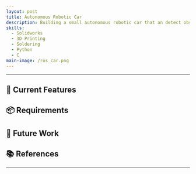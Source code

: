 ```yaml
---
layout: post
title: Autonomous Robotic Car
description: Building a small autonomous robotic car that an detect obstacles.
skills: 
  - Solidworks
  - 3D Printing
  - Soldering
  - Python
  - C
main-image: /ros_car.png
---
```


---
## 🔧 Current Features


## 📦 Requirements


## 🚧 Future Work

  
## 📚 References
---

